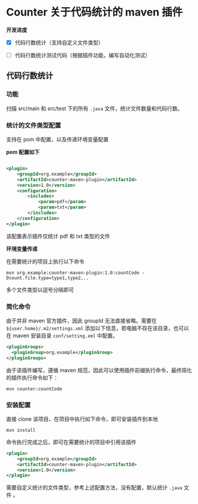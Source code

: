 # Counter 关于代码统计的 maven 插件

**开发进度**

- [x] 代码行数统计（支持自定义文件类型）
- [ ] 代码行数统计测试代码（根据插件功能，编写自动化测试）


## 代码行数统计

### 功能

扫描 src/main 和 src/test 下的所有 `.java` 文件，统计文件数量和代码行数。

### 统计的文件类型配置

支持在 pom 中配置，以及传递环境变量配置

**pom 配置如下**  

```xml

<plugin>
    <groupId>org.example</groupId>
    <artifactId>counter-maven-plugin</artifactId>
    <version>1.0</version>
    <configuration>
        <includes>
            <param>pdf</param>
            <param>txt</param>
        </includes>
    </configuration>
</plugin>
```
该配置表示插件仅统计 pdf 和 txt 类型的文件

**环境变量传递**

在需要统计的项目上执行以下命令

```shell
mvn org.example:counter-maven-plugin:1.0:countCode -Dcount.file.type=type1,type2,..
```
多个文件类型以逗号分隔即可

### 简化命令

由于并非 maven 官方插件，因此 groupId 无法直接省略。需要在 `${user.home}/.m2/settings.xml` 添加以下信息，若电脑不存在该目录，也可以在 maven 安装目录 `conf/setting.xml` 中配置。

```xml
<pluginGroups>
  <pluginGroup>org.example</pluginGroup>
</pluginGroups>
```
由于该插件编写，遵循 maven 规范，因此可以使用插件前缀执行命令，最终简化的插件执行命令如下：

```shell
mvn counter:countCode
```

### 安装配置

直接 clone 该项目，在项目中执行如下命令，即可安装插件到本地

```shell
mvn install
```
命令执行完成之后，即可在需要统计的项目中引用该插件

```xml
<plugin>
    <groupId>org.example</groupId>
    <artifactId>counter-maven-plugin</artifactId>
    <version>1.0</version>
</plugin>
```
需要自定义统计的文件类型，参考上述配置方法，没有配置，默认统计 `.java` 文件 。


